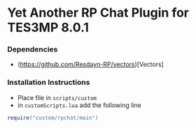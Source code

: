 # Yet Another RP Chat Plugin for TES3MP 8.0.1

### Dependencies
 - (https://github.com/Resdayn-RP/vectors)[Vectors]

### Installation Instructions
 - Place file in ```scripts/custom```
 - in ```customScripts.lua``` add the following line
 ```lua
require("custom/rpchat/main")
 ```
